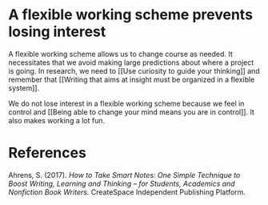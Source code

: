 # A flexible working scheme prevents losing interest

A flexible working scheme allows us to change course as needed. It necessitates that we avoid making large predictions about where a project is going. In research, we need to [[Use curiosity to guide your thinking]] and remember that [[Writing that aims at insight must be organized in a flexible system]].

We do not lose interest in a flexible working scheme because we feel in control and [[Being able to change your mind means you are in control]]. It also makes working a lot fun.

# References

Ahrens, S. (2017). *How to Take Smart Notes: One Simple Technique to Boost Writing, Learning and Thinking – for Students, Academics and Nonfiction Book Writers*. CreateSpace Independent Publishing Platform.

